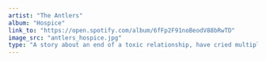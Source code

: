 ```yaml
---
artist: "The Antlers"
album: "Hospice"
link_to: "https://open.spotify.com/album/6fFp2F91noBeodV88bRwTD"
image_src: "antlers_hospice.jpg"
type: "A story about an end of a toxic relationship, have cried multiple times to this album"
---
```

